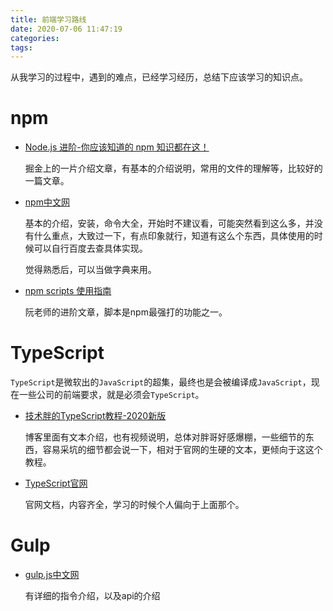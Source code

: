 ```yaml
---
title: 前端学习路线
date: 2020-07-06 11:47:19
categories:
tags:
---
```


从我学习的过程中，遇到的难点，已经学习经历，总结下应该学习的知识点。

# npm

* [Node.js 进阶-你应该知道的 npm 知识都在这！](https://juejin.im/post/5ef7e0066fb9a07e976bc89e?utm_source=gold_browser_extension)

	掘金上的一片介绍文章，有基本的介绍说明，常用的文件的理解等，比较好的一篇文章。
	
* [npm中文网](https://www.npmjs.cn/)

	基本的介绍，安装，命令大全，开始时不建议看，可能突然看到这么多，并没有什么重点，大致过一下，有点印象就行，知道有这么个东西，具体使用的时候可以自行百度去查具体实现。
	
	觉得熟悉后，可以当做字典来用。
	
* [npm scripts 使用指南](http://www.ruanyifeng.com/blog/2016/10/npm_scripts.html)

	阮老师的进阶文章，脚本是npm最强打的功能之一。
	
# TypeScript

`TypeScript`是微软出的`JavaScript`的超集，最终也是会被编译成`JavaScript`，现在一些公司的前端要求，就是必须会`TypeScript`。

* [技术胖的TypeScript教程-2020新版](https://jspang.com/detailed?id=66#toc223)

	博客里面有文本介绍，也有视频说明，总体对胖哥好感爆棚，一些细节的东西，容易采坑的细节都会说一下，相对于官网的生硬的文本，更倾向于这这个教程。
	
* [TypeScript官网](https://www.tslang.cn/docs/handbook/basic-types.html)

	官网文档，内容齐全，学习的时候个人偏向于上面那个。
	
# Gulp

* [gulp.js中文网](https://www.gulpjs.com.cn/docs/getting-started/quick-start/)

	有详细的指令介绍，以及api的介绍
	
